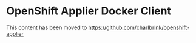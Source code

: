 OpenShift Applier Docker Client
===============================

This content has been moved to https://github.com/charlbrink/openshift-applier
